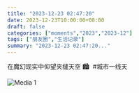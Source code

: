 ```yaml
---
title: "2023-12-23 02:47:20"
date: 2023-12-23T10:00:00+08:00
draft: false
categories: ["moments","2023","2023-12"]
tags: ["朋友圈","生活记录"]
summary: "2023-12-23 02:47:20..."
---
```


在魔幻现实中仰望夹缝天空 🏙️
​
​#城市一线天

![Media 1](/Moments/photos/2023-12-23/202312230247200.jpg)

